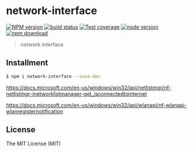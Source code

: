 # network-interface

[![NPM version][npm-image]][npm-url]
[![build status][travis-image]][travis-url]
[![Test coverage][coveralls-image]][coveralls-url]
[![node version][node-image]][node-url]
[![npm download][download-image]][download-url]

[npm-image]: https://img.shields.io/npm/v/network-interface.svg?style=flat-square
[npm-url]: https://npmjs.org/package/network-interface
[travis-image]: https://img.shields.io/travis/xudafeng/network-interface.svg?style=flat-square
[travis-url]: https://travis-ci.org/xudafeng/network-interface
[coveralls-image]: https://img.shields.io/coveralls/xudafeng/network-interface.svg?style=flat-square
[coveralls-url]: https://coveralls.io/r/xudafeng/network-interface?branch=master
[node-image]: https://img.shields.io/badge/node.js-%3E=_8-green.svg?style=flat-square
[node-url]: http://nodejs.org/download/
[download-image]: https://img.shields.io/npm/dm/network-interface.svg?style=flat-square
[download-url]: https://npmjs.org/package/network-interface

> network interface

## Installment

```bash
$ npm i network-interface --save-dev
```

https://docs.microsoft.com/en-us/windows/win32/api/netlistmgr/nf-netlistmgr-inetworklistmanager-get_isconnectedtointernet

https://docs.microsoft.com/en-us/windows/win32/api/wlanapi/nf-wlanapi-wlanregisternotification


## License

The MIT License (MIT)

